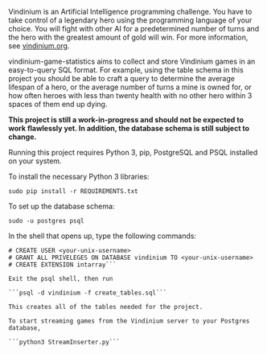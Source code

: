 Vindinium is an Artificial Intelligence programming challenge. You have to take
control of a legendary hero using the programming language of your choice. 
You will fight with other AI for a predetermined number of turns and the hero 
with the greatest amount of gold will win. For more information, see 
[vindinium.org](vindinium.org).

vindinium-game-statistics aims to collect and store Vindinium games in an 
easy-to-query SQL format. For example, using the table schema in this project 
you should be able to craft a query to determine the average lifespan of a hero, 
or the average number of turns a mine is owned for, or how often heroes with 
less than twenty health with no other hero within 3 spaces of them end up dying.

**This project is still a work-in-progress and should not be expected to work 
flawlessly yet. In addition, the database schema is still subject to change.**

Running this project requires Python 3, pip, PostgreSQL and PSQL installed on 
your system.

To install the necessary Python 3 libraries:

```sudo pip install -r REQUIREMENTS.txt```

To set up the database schema:

```sudo -u postgres psql```

In the shell that opens up, type the following commands:

```# CREATE DATABASE vindinium
# CREATE USER <your-unix-username>
# GRANT ALL PRIVELEGES ON DATABASE vindinium TO <your-unix-username>
# CREATE EXTENSION intarray```

Exit the psql shell, then run

```psql -d vindinium -f create_tables.sql```

This creates all of the tables needed for the project.

To start streaming games from the Vindinium server to your Postgres database,

```python3 StreamInserter.py```
